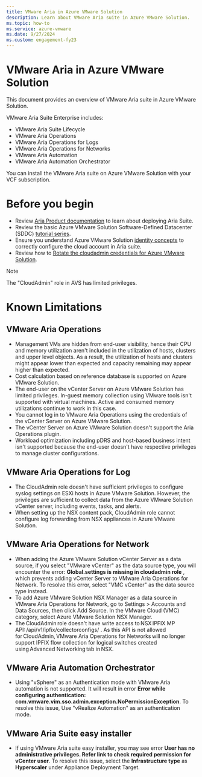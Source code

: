 ```yaml
---
title: VMware Aria in Azure VMware Solution 
description: Learn about VMware Aria suite in Azure VMware Solution. 
ms.topic: how-to
ms.service: azure-vmware
ms.date: 9/27/2024
ms.custom: engagement-fy23
---
```


# VMware Aria in Azure VMware Solution

This document provides an overview of VMware Aria suite in Azure VMware Solution.  

VMware Aria Suite Enterprise includes:
- VMware Aria Suite Lifecycle
- VMware Aria Operations
- VMware Aria Operations for Logs
- VMware Aria Operations for Networks
- VMware Aria Automation
- VMware Aria Automation Orchestrator

You can install the VMware Aria suite on Azure VMware Solution with your VCF subscription. 

# Before you begin

- Review [Aria Product documentation](https://docs.vmware.com/en/VMware-Aria-Suite/2019/Getting-Started-VMware-Aria-Suite/GUID-6531EC71-6AC0-4C22-BF38-1A5CD21825C6.html) to learn about deploying Aria Suite. 
-  Review the basic Azure VMware Solution Software-Defined Datacenter (SDDC) [tutorial series](https://learn.microsoft.com/en-us/azure/azure-vmware/tutorial-network-checklist).
- Ensure you understand Azure VMware Solution [identity concepts](https://learn.microsoft.com/en-us/azure/azure-vmware/architecture-identity#vcenter-server-access-and-identity) to correctly configure the cloud account in Aria suite.
- Review how to [Rotate the cloudadmin credentials for Azure VMware Solution](https://learn.microsoft.com/en-us/azure/azure-vmware/tutorial-network-checklist). 


>[!NOTE] 
> The "CloudAdmin" role in AVS has limited privileges. 

# Known Limitations

## VMware Aria Operations 

- Management VMs are hidden from end-user visibility, hence their CPU and memory utilization aren't included in the utilization of hosts, clusters and upper level objects. As a result, the utilization of hosts and clusters might appear lower than expected and capacity remaining may appear higher than expected.
- Cost calculation based on reference database is supported on Azure VMware Solution.
- The end-user on the vCenter Server on Azure VMware Solution has limited privileges. In-guest memory collection using VMware tools isn't supported with virtual machines. Active and consumed memory utilizations continue to work in this case.
- You cannot log in to VMware Aria Operations using the credentials of the vCenter Server on Azure VMware Solution.
- The vCenter Server on Azure VMware Solution doesn't support the Aria Operations plugin.
- Workload optimization including pDRS and host-based business intent isn't supported because the end-user doesn't have respective privileges to manage cluster configurations.
 
## VMware Aria Operations for Log 

- The CloudAdmin role doesn't have sufficient privileges to configure syslog settings on ESXi hosts in Azure VMware Solution. However, the privileges are sufficient to collect data from the Azure VMware Solution vCenter server, including events, tasks, and alerts.
- When setting up the NSX content pack, CloudAdmin role cannot configure log forwarding from NSX appliances in Azure VMware Solution.

## VMware Aria Operations for Network

- When adding the Azure VMware Solution vCenter Server as a data source, if you select "VMware vCenter" as the data source type, you will encounter the error: **Global.settings is missing in cloudadmin role** , which prevents adding vCenter Server to VMware Aria Operations for Network. To resolve this error, select "VMC vCenter" as the data source type instead.
- To add Azure VMware Solution NSX Manager as a data source in VMware Aria Operations for Network, go to Settings > Accounts and Data Sources, then click Add Source. In the VMware Cloud (VMC) category, select Azure VMware Solution NSX Manager.
- The CloudAdmin role doesn't have write access to NSX IPFIX MP API: /api/v1/ipfix/collectorconfigs/<id> . As this API is not allowed for CloudAdmin, VMware Aria Operations for Networks will no longer support IPFIX flow collection for logical switches created using Advanced Networking tab in NSX. 

## VMware Aria Automation Orchestrator

-  Using "vSphere" as an Authentication mode with VMware Aria automation is not supported. It will result in error **Error while configuring authentication: com.vmware.vim.sso.admin.exception.NoPermissionException**. To resolve this issue, Use "vRealize Automation" as an authentication mode.

## VMware Aria Suite easy installer 

- If using VMware Aria suite easy installer, you may see error **User has no administrative privileges. Refer link to check required permission for vCenter user**. To resolve this issue, select the **Infrastructure type** as **Hyperscaler**  under Appliance Deployment Target.
